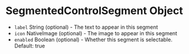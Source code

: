# SegmentedControlSegment Object

- `label` String (optional) - The text to appear in this segment
- `icon` NativeImage (optional) - The image to appear in this segment
- `enabled` Boolean (optional) - Whether this segment is selectable. Default: true
